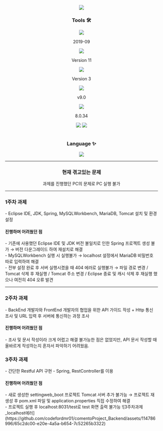 <div align=center>
	<img src="https://capsule-render.vercel.app/api?type=Rounded&color=auto&height=200&section=header&text=Comento%20Project%20-%20Backend&fontSize=50" />	
</div>
<div align=center>
	<p> <h3>Tools 🛠</h3></p>
</div>
<div align=center>
  <img src="https://img.shields.io/badge/Eclipse%20IDE-2C2255?style=flat&logo=EclipseIDE&logoColor=white" /> <p>2019-09</p>
  <img src="https://img.shields.io/badge/JDK-2C2255?style=flat&logo=JDK&logoColor=white" /> <p>Version 11</p>
  <img src="https://img.shields.io/badge/Spring-6DB33F?style=flat&logo=Spring&logoColor=white" /> <p>Version 3</p>
  <img src="https://img.shields.io/badge/Tomcat-F8DC75?style=flat&logo=ApacheTomcat&logoColor=white" /> <p>v9.0</p>
  <img src="https://img.shields.io/badge/MySQL%20Workbench-05638f?style=flat&logo=MySQLWorkbench&logoColor=white" /> <p>8.0.34</p>
    	<img src="https://img.shields.io/badge/Mybatis-000000?style=flat&logo=Fluentd&logoColor=white" />
	<img src="https://img.shields.io/badge/GitHub-181717?style=flat&logo=GitHub&logoColor=white" />
</div>
<br>
<div align=center>
	<p> <h3> Language ✨</h3></p>
</div>
<div align=center>
  <img src="https://img.shields.io/badge/Java-007396?style=flat&logo=Conda-Forge&logoColor=white" />
</div>
<hr>
<div align=center>
	<p><h3> 현재 겪고있는 문제</h3>
		과제를 진행했던 PC의 문제로 PC 실행 불가
</div>
<hr>
<div>
	<p>
		<h3> 1주차 과제</h3>
		- Eclipse IDE, JDK, Spring, MySQLWorkbench, MariaDB, Tomcat 설치 및 환경설정<br>
		<h4> 진행하며 어려웠던 점</h4>
		- 기존에 사용했던 Eclipse IDE 및 JDK 버전 불일치로 인한 Spring 프로젝트 생성 불가 → 버전 다운그레이드 하여 재설치로 해결<br>
		- MySQLWorkbench 실행 시 실행불가 → localhost 설정에서 MariaDB 비밀번호 따로 입력하여 해결<br>
                - 전부 설정 완료 후 서버 실행시켰을 때 404 에러로 실행불가 → 파일 경로 변경 / Tomcat 삭제 후 재실행 / Tomcat 주소 변경 / Eclipse 종료 및 캐시 삭제 후 재실행 했으나 여전히 404 오류 발견<br>
	</p>
</div>
<hr>
<div>
	<p>
		<h3> 2주차 과제</h3>
		- BackEnd 개발자와 FrontEnd 개발자의 협업을 위한 API 가이드 작성 + Http 통신 조사 및 URL 입력 후 서버에 통신하는 과정 조사 <br>
		<h4> 진행하며 어려웠던 점</h4>
		- 조사 및 문서 작성이라 크게 어렵고 해결 불가능한 점은 없었지만, API 문서 작성할 때 올바르게 작성하는지 혼자서 파악하기 어려웠음.<br>
	</p>
</div>
<div>
	<p>
		<h3> 3주차 과제</h3>
		- 간단한 Restful API 구현 - Spring, RestController를 이용 <br>
		<h4> 진행하며 어려웠던 점</h4>
		- 새로 생성한 settingweb_boot 프로젝트 Tomcat 서버 추가 불가능 → 프로젝트 재생성 후 pom.xml 파일 및 application.properties 직접 수정하여 해결 <br>
		- 프로젝트 실행 후 localhost:8031/test로 test 화면 출력 불가능
		![3주차과제_localhost에러](https://github.com/codefordmr01/comentoProject_Backend/assets/114786996/65c2dc00-e20e-4a5a-b654-7c52265b3322)
		<br>
	</p>
</div>
